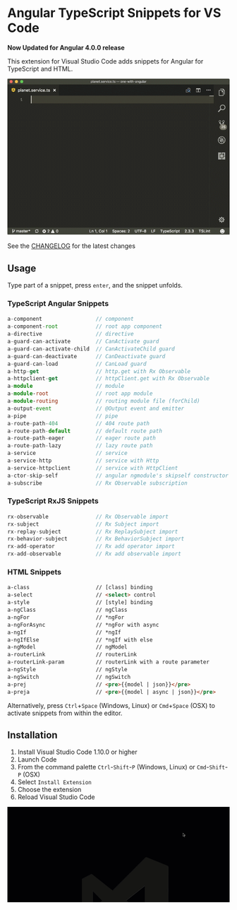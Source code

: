# Angular TypeScript Snippets for VS Code

**Now Updated for Angular 4.0.0 release**

This extension for Visual Studio Code adds snippets for Angular for TypeScript and HTML.

![Use Extension](images/use-extension-1.gif)

See the [CHANGELOG](CHANGELOG.md) for the latest changes

## Usage

Type part of a snippet, press `enter`, and the snippet unfolds.

### TypeScript Angular Snippets

```typescript
a-component                 // component
a-component-root            // root app component
a-directive                 // directive
a-guard-can-activate        // CanActivate guard
a-guard-can-activate-child  // CanActivateChild guard
a-guard-can-deactivate      // CanDeactivate guard
a-guard-can-load            // CanLoad guard
a-http-get                  // http.get with Rx Observable
a-httpclient-get            // httpClient.get with Rx Observable
a-module                    // module
a-module-root               // root app module
a-module-routing            // routing module file (forChild)
a-output-event              // @Output event and emitter
a-pipe                      // pipe
a-route-path-404            // 404 route path
a-route-path-default        // default route path
a-route-path-eager          // eager route path
a-route-path-lazy           // lazy route path
a-service                   // service
a-service-http              // service with Http
a-service-httpclient        // service with HttpClient
a-ctor-skip-self            // angular ngmodule's skipself constructor
a-subscribe                 // Rx Observable subscription
```

### TypeScript RxJS Snippets

```typescript
rx-observable               // Rx Observable import
rx-subject                  // Rx Subject import
rx-replay-subject           // Rx ReplaySubject import
rx-behavior-subject         // Rx BehaviorSubject import
rx-add-operator             // Rx add operator import
rx-add-observable           // Rx add observable import
```

### HTML Snippets

```html
a-class                     // [class] binding
a-select                    // <select> control
a-style                     // [style] binding
a-ngClass                   // ngClass
a-ngFor                     // *ngFor
a-ngForAsync                // *ngFor with async
a-ngIf                      // *ngIf
a-ngIfElse                  // *ngIf with else
a-ngModel                   // ngModel
a-routerLink                // routerLink
a-routerLink-param          // routerLink with a route parameter
a-ngStyle                   // ngStyle
a-ngSwitch                  // ngSwitch
a-prej                      // <pre>{{model | json}}</pre>
a-preja                     // <pre>{{model | async | json}}</pre>
```

Alternatively, press `Ctrl`+`Space` (Windows, Linux) or `Cmd`+`Space` (OSX) to activate snippets from within the editor.

## Installation

1. Install Visual Studio Code 1.10.0 or higher
1. Launch Code
1. From the command palette `Ctrl`-`Shift`-`P` (Windows, Linux) or `Cmd`-`Shift`-`P` (OSX)
1. Select `Install Extension`
1. Choose the extension
1. Reload Visual Studio Code

![Install Extension](images/install-extension.gif)
